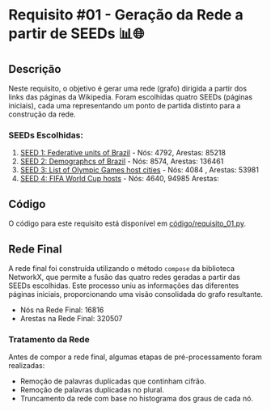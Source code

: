# Requisito #01 - Geração da Rede a partir de SEEDs 📊🌐

## Descrição

Neste requisito, o objetivo é gerar uma rede (grafo) dirigida a partir dos links das páginas da Wikipedia. Foram escolhidas quatro SEEDs (páginas iniciais), cada uma representando um ponto de partida distinto para a construção da rede.

### SEEDs Escolhidas:

1. [SEED 1: Federative units of Brazil](https://en.wikipedia.org/wiki/Federative_units_of_Brazil#List) - Nós: 4792, Arestas: 85218
2. [SEED 2: Demographcs of Brazil](https://en.wikipedia.org/wiki/Demographics_of_Brazil) - Nós: 8574, Arestas: 136461
3. [SEED 3: List of Olympic Games host cities](https://en.wikipedia.org/wiki/List_of_Olympic_Games_host_cities) - Nós: 4084 , Arestas: 53981
4. [SEED 4: FIFA World Cup hosts](https://en.wikipedia.org/wiki/FIFA_World_Cup_hosts) - Nós: 4640, 94985 Arestas: 

## Código

O código para este requisito está disponível em [código/requisito_01.py](https://github.com/yantvrs/Data_structure_2/blob/main/U2T3/Requisito_1/requisito_1.ipynb).

## Rede Final

A rede final foi construída utilizando o método `compose` da biblioteca NetworkX, que permite a fusão das quatro redes geradas a partir das SEEDs escolhidas. Este processo uniu as informações das diferentes páginas iniciais, proporcionando uma visão consolidada do grafo resultante.

- Nós na Rede Final: 16816
- Arestas na Rede Final: 320507

### Tratamento da Rede

Antes de compor a rede final, algumas etapas de pré-processamento foram realizadas:

- Remoção de palavras duplicadas que continham cifrão.
- Remoção de palavras duplicadas no plural.
- Truncamento da rede com base no histograma dos graus de cada nó.

